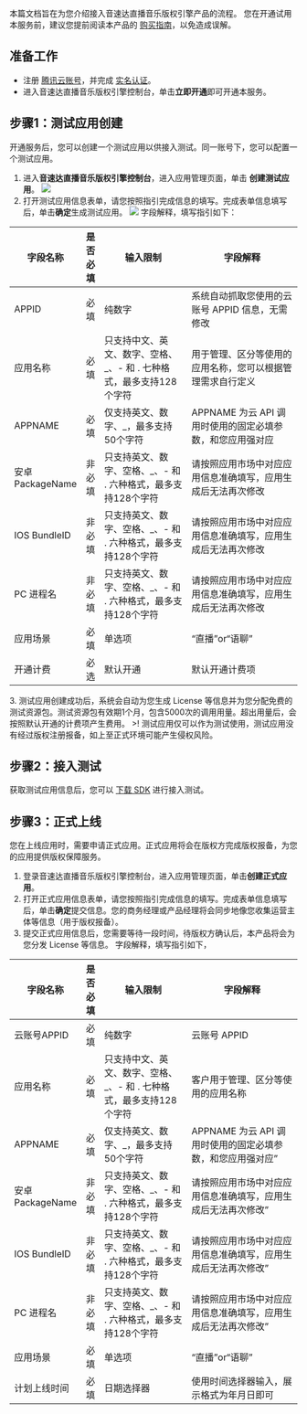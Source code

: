 本篇文档旨在为您介绍接入音速达直播音乐版权引擎产品的流程。
您在开通试用本服务前，建议您提前阅读本产品的 [购买指南](https://cloud.tencent.com/document/product/1592/76308)，以免造成误解。

## 准备工作
- 注册 [腾讯云账号](https://cloud.tencent.com/register?s_url=https%3A%2F%2Fcloud.tencent.com%2Fproduct%2Flvb)，并完成 [实名认证](https://cloud.tencent.com/document/product/378/3629)。
- 进入音速达直播音乐版权引擎控制台，单击**立即开通**即可开通本服务。

## 步骤1：测试应用创建
开通服务后，您可以创建一个测试应用以供接入测试。同一账号下，您可以配置一个测试应用。
1. 进入**音速达直播音乐版权引擎控制台**，进入应用管理页面，单击 **创建测试应用**。
![](https://qcloudimg.tencent-cloud.cn/raw/831b56c29b97d9d02f330c3895d03ad2.png)
2. 打开测试应用信息表单，请您按照指引完成信息的填写。完成表单信息填写后，单击**确定**生成测试应用。
![](https://qcloudimg.tencent-cloud.cn/raw/b46fc780dde66225ca671b8699cc2b74.png)
字段解释，填写指引如下：
<table>
<thead>
<tr>
<th>字段名称</th>
<th width=5%>是否必填</th>
<th width=32%>输入限制</th>
<th width=40%>字段解释</th>
</tr>
</thead>
<tbody><tr>
<td>APPID</td>
<td>必填</td>
<td>纯数字</td>
<td>系统自动抓取您使用的云账号 APPID 信息，无需修改</td>
</tr>
<tr>
<td>应用名称</td>
<td>必填</td>
<td>只支持中文、英文、数字、空格、_、- 和 . 七种格式，最多支持128个字符</td>
<td>用于管理、区分等使用的应用名称，您可以根据管理需求自行定义</td>
</tr>
<tr>
<td>APPNAME</td>
<td>必填</td>
<td>仅支持英文、数字、_，最多支持50个字符</td>
<td>APPNAME 为云 API 调用时使用的固定必填参数，和您应用强对应</td>
</tr>
<tr>
<td>安卓 PackageName</td>
<td>非必填</td>
<td>只支持英文、数字、空格、_、- 和 . 六种格式，最多支持128个字符</td>
<td>请按照应用市场中对应应用信息准确填写，应用生成后无法再次修改</td>
</tr>
<tr>
<td>IOS  BundleID</td>
<td>非必填</td>
<td>只支持英文、数字、空格、_、- 和 . 六种格式，最多支持128个字符</td>
<td>请按照应用市场中对应应用信息准确填写，应用生成后无法再次修改</td>
</tr>
<tr>
<td>PC 进程名</td>
<td>非必填</td>
<td>只支持英文、数字、空格、_、- 和 . 六种格式，最多支持128个字符</td>
<td>请按照应用市场中对应应用信息准确填写，应用生成后无法再次修改</td>
</tr>
<tr>
<td>应用场景</td>
<td>必填</td>
<td>单选项</td>
<td>“直播”or“语聊”</td>
</tr>
<tr>
<td>开通计费</td>
<td>必选</td>
<td>默认开通</td>
<td>默认开通计费项</td>
</tr>
</tbody></table>
3. 测试应用创建成功后，系统会自动为您生成 License 等信息并为您分配免费的测试资源包。测试资源包有效期1个月，包含5000次的调用用量。超出用量后，会按照默认开通的计费项产生费用。
>! 测试应用仅可以作为测试使用，测试应用没有经过版权注册报备，如上至正式环境可能产生侵权风险。

##  步骤2：接入测试
获取测试应用信息后，您可以 [下载 SDK](https://cloud.tencent.com/document/product/1592/77581) 进行接入测试。

## 步骤3：正式上线
您在上线应用时，需要申请正式应用。正式应用将会在版权方完成版权报备，为您的应用提供版权保障服务。
1. 登录音速达直播音乐版权引擎控制台，进入应用管理页面，单击**创建正式应用**。
2. 打开正式应用信息表单，请您按照指引完成信息的填写。完成表单信息填写后，单击**确定**提交信息。您的商务经理或产品经理将会同步地像您收集运营主体等信息（用于版权报备）。
3. 提交正式应用信息后，您需要等待一段时间，待版权方确认后，本产品将会为您分发 License 等信息。
字段解释，填写指引如下，
<table>
<thead>
<tr>
<th>字段名称</th>
<th width=5%>是否必填</th>
<th width=32%>输入限制</th>
<th width=40%>字段解释</th>
</tr>
</thead>
<tbody><tr>
<td>云账号APPID</td>
<td>必填</td>
<td>纯数字</td>
<td>云账号 APPID</td>
</tr>
<tr>
<td>应用名称</td>
<td>必填</td>
<td>只支持中文、英文、数字、空格、_、- 和 . 七种格式，最多支持128个字符</td>
<td>客户用于管理、区分等使用的应用名称</td>
</tr>
<tr>
<td>APPNAME</td>
<td>必填</td>
<td>仅支持英文、数字、_，最多支持50个字符</td>
<td>APPNAME 为云 API 调用时使用的固定必填参数，和您应用强对应”</td>
</tr>
<tr>
<td>安卓 PackageName</td>
<td>非必填</td>
<td>只支持英文、数字、空格、_、- 和 . 六种格式，最多支持128个字符</td>
<td>请按照应用市场中对应应用信息准确填写，应用生成后无法再次修改”</td>
</tr>
<tr>
<td>IOS BundleID</td>
<td>非必填</td>
<td>只支持英文、数字、空格、_、- 和 . 六种格式，最多支持128个字符</td>
<td>请按照应用市场中对应应用信息准确填写，应用生成后无法再次修改”</td>
</tr>
<tr>
<td>PC 进程名</td>
<td>非必填</td>
<td>只支持英文、数字、空格、_、- 和 . 六种格式，最多支持128个字符</td>
<td>请按照应用市场中对应应用信息准确填写，应用生成后无法再次修改”</td>
</tr>
<tr>
<td>应用场景</td>
<td>必填</td>
<td>单选项</td>
<td>“直播”or“语聊”</td>
</tr>
<tr>
<td>计划上线时间</td>
<td>必填</td>
<td>日期选择器</td>
<td>使用时间选择器输入，展示格式为年月日即可</td>
</tr>
</tbody></table>
